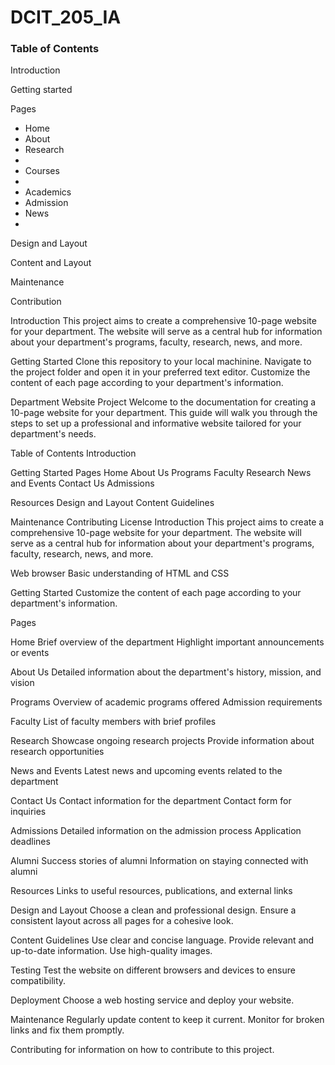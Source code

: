 # DCIT_205_IA
<body>
<h3>
Table of Contents
</h3>

<p>
 Introduction
</p>
<p>
Getting started
</p>


<p>
Pages
</p>
<ul>
                <li>Home</li>
                <li>About</li>
                <li>Research<li>
                <li>Courses<li>
               <li>Academics</li>
                <li>Admission</li>
                <li>News<li>
   </ul>

   <p>
   Design and Layout
   </p>
   <p>
   Content and Layout
   </p>
   <p>
   Maintenance
   </p>
   <p>
   Contribution
   </p>


Introduction
This project aims to create a comprehensive 10-page website for your department. The website will serve as a central hub for information about your department's programs, faculty, research, news, and more.

Getting Started
Clone this repository to your local machinine.
Navigate to the project folder and open it in your preferred text editor.
Customize the content of each page according to your department's information.


Department Website Project
Welcome to the documentation for creating a 10-page website for your department. This guide will walk you through the steps to set up a professional and informative website tailored for your department's needs.

Table of Contents
Introduction

Getting Started
Pages
Home
About Us
Programs
Faculty
Research
News and Events
Contact Us
Admissions

Resources
Design and Layout
Content Guidelines

Maintenance
Contributing
License
Introduction
This project aims to create a comprehensive 10-page website for your department. The website will serve as a central hub for information about your department's programs, faculty, research, news, and more.

Web browser
Basic understanding of HTML and CSS

Getting Started
Customize the content of each page according to your department's information.

Pages

Home
Brief overview of the department
Highlight important announcements or events

About Us
Detailed information about the department's history, mission, and vision

Programs
Overview of academic programs offered
Admission requirements

Faculty
List of faculty members with brief profiles

Research
Showcase ongoing research projects
Provide information about research opportunities

News and Events
Latest news and upcoming events related to the department

Contact Us
Contact information for the department
Contact form for inquiries

Admissions
Detailed information on the admission process
Application deadlines

Alumni
Success stories of alumni
Information on staying connected with alumni

Resources
Links to useful resources, publications, and external links

Design and Layout
Choose a clean and professional design.
Ensure a consistent layout across all pages for a cohesive look.

Content Guidelines
Use clear and concise language.
Provide relevant and up-to-date information.
Use high-quality images.

Testing
Test the website on different browsers and devices to ensure compatibility.

Deployment
Choose a web hosting service and deploy your website.

Maintenance
Regularly update content to keep it current.
Monitor for broken links and fix them promptly.

Contributing
for information on how to contribute to this project.
</body>